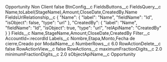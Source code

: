 <?xml version="1.0" encoding="UTF-8"?>
<CustomMetadata xmlns="http://soap.sforce.com/2006/04/metadata" xmlns:xsi="http://www.w3.org/2001/XMLSchema-instance" xmlns:xsd="http://www.w3.org/2001/XMLSchema">
    <label>Opportunity Non Client</label>
    <protected>false</protected>
    <values>
        <field>BtnConfig__c</field>
        <value xsi:nil="true"/>
    </values>
    <values>
        <field>FieldsButtons__c</field>
        <value xsi:nil="true"/>
    </values>
    <values>
        <field>FieldsQuery__c</field>
        <value xsi:type="xsd:string">Name,toLabel(StageName),Amount,CloseDate,CreatedBy.Name</value>
    </values>
    <values>
        <field>FieldsUrlRelationship__c</field>
        <value xsi:type="xsd:string">{
&quot;Name&quot;: {
&quot;label&quot;: &quot;Name&quot;,
&quot;fieldName&quot;: &quot;Id&quot;,
&quot;isObject&quot;: false,
&quot;type&quot;: &quot;url&quot;
},
&quot;CreatedBy&quot;: {
&quot;label&quot;: &quot;Name&quot;,
&quot;fieldName&quot;: &quot;Id&quot;,
&quot;isObject&quot;: true,
&quot;type&quot;: &quot;url&quot;,
&quot;relApiName&quot;: &quot;CreatedBy&quot;
}
}</value>
    </values>
    <values>
        <field>Fields__c</field>
        <value xsi:type="xsd:string">Name,StageName,Amount,CloseDate,CreatedBy</value>
    </values>
    <values>
        <field>Filter__c</field>
        <value xsi:type="xsd:string">AccountId=:recordId</value>
    </values>
    <values>
        <field>Labels__c</field>
        <value xsi:type="xsd:string">Nombre,Etapa,Monto,Fecha de cierre,Creado por</value>
    </values>
    <values>
        <field>ModalName__c</field>
        <value xsi:nil="true"/>
    </values>
    <values>
        <field>NumberRows__c</field>
        <value xsi:type="xsd:double">6.0</value>
    </values>
    <values>
        <field>RowActionDelete__c</field>
        <value xsi:type="xsd:boolean">false</value>
    </values>
    <values>
        <field>RowActionView__c</field>
        <value xsi:type="xsd:boolean">false</value>
    </values>
    <values>
        <field>RowActions__c</field>
        <value xsi:nil="true"/>
    </values>
    <values>
        <field>maximumFractionDigits__c</field>
        <value xsi:type="xsd:double">2.0</value>
    </values>
    <values>
        <field>minimumFractionDigits__c</field>
        <value xsi:type="xsd:double">2.0</value>
    </values>
    <values>
        <field>sObjectApiName__c</field>
        <value xsi:type="xsd:string">Opportunity</value>
    </values>
</CustomMetadata>

